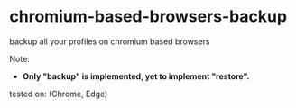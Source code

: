 # chromium-based-browsers-backup
backup all your profiles on chromium based browsers

Note:  
- **Only "backup" is implemented, yet to implement "restore".**

tested on: (Chrome, Edge)

